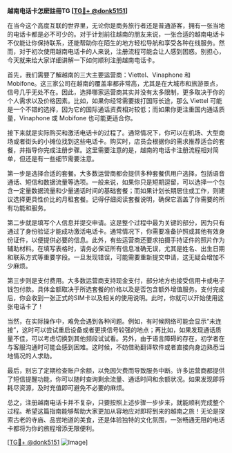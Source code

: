 **越南电话卡怎麽註冊TG [[TG💪+ @donk5151](https://t.me/s/donk5151)]**

在当今这个高度互联的世界里，无论你是商务旅行者还是普通游客，拥有一张当地的电话卡都是必不可少的。对于计划前往越南的朋友来说，一张合适的越南电话卡不仅能让你保持联系，还能帮助你在陌生的地方轻松导航和享受各种在线服务。然而，对于初次使用越南电话卡的人来说，注册流程可能会让人感到困惑。别担心，今天就来给大家详细讲解一下如何顺利注册越南电话卡。

首先，我们需要了解越南的三大主要运营商：Viettel、Vinaphone 和 Mobifone。这三家公司在越南的覆盖率都非常高，尤其是在大城市和旅游景点，信号几乎无处不在。因此，选择哪家运营商其实并没有太多限制，更多取决于你的个人需求以及价格因素。比如，如果你经常需要拨打国际长途，那么 Viettel 可能是一个不错的选择，因为它的国际通话资费相对较低；而如果你更注重国内通话质量，Vinaphone 或 Mobifone 也可能更适合你。

接下来就是实际购买和激活电话卡的过程了。通常情况下，你可以在机场、大型商场或者街头的小摊位找到这些电话卡。购买时，店员会根据你的需求推荐适合的套餐，并指导你完成注册步骤。这里需要注意的是，越南的电话卡注册流程相对简单，但还是有一些细节需要注意。

第一步是选择合适的套餐。大多数运营商都会提供多种套餐供用户选择，包括语音通话、短信和数据流量等选项。一般来说，如果你只是短期逗留，可以选择一个包含一定量数据流量和少量通话时间的基础套餐；而如果计划长期居住或工作，则建议选择更具性价比的月租套餐。记得仔细阅读套餐说明，确保它涵盖了你需要的所有功能和服务。

第二步就是填写个人信息并提交申请。这是整个过程中最为关键的部分，因为只有通过了身份验证才能成功激活电话卡。通常情况下，你需要准备护照或其他有效身份证件，以便提供必要的信息。此外，有些运营商还要求拍摄手持证件的照片作为辅助材料。在填写表格时，请务必保证所有信息准确无误，尤其是姓名、出生日期和联系方式等重要字段。一旦发现错误，可能需要重新提交申请，这无疑会增加不少麻烦。

第三步则是支付费用。大多数运营商支持现金支付，部分地方也接受信用卡或电子钱包付款。具体金额取决于所选套餐的价格以及是否包含额外增值服务。支付完成后，你会收到一张正式的SIM卡以及相关的使用说明。此时，你就可以开始使用这张电话卡了！

当然，在实际操作中，难免会遇到各种问题。例如，有时候网络可能会显示“未连接”，这时可以尝试重启设备或者更换信号较强的地点；再比如，如果发现通话质量不佳，可以考虑切换到其他频段试试看。另外，由于语言障碍的存在，初学者在与客服沟通时可能会感到困难。这时候，不妨借助翻译软件或者直接向身边熟悉当地情况的人求助。

最后，别忘了定期检查账户余额，以免因欠费而导致服务中断。许多运营商都提供了短信提醒功能，你可以随时查询剩余流量、通话时间和余额状况。如果发现即将耗尽资源，及时充值即可避免不必要的麻烦。

总之，注册越南电话卡并不复杂，只要按照上述步骤一步步来，就能顺利完成整个过程。希望这篇指南能够帮助大家更加从容地应对即将到来的越南之旅！无论是探索古老的寺庙、品尝地道的美食，还是体验独特的文化氛围，一张畅通无阻的电话卡都将为你的旅程增添无限便利。

[[TG💪+ @donk5151](https://t.me/s/donk5151) ![Image](https://i.postimg.cc/rwNCRYN7/Snipaste-2025-04-30-17-27-05.png)]